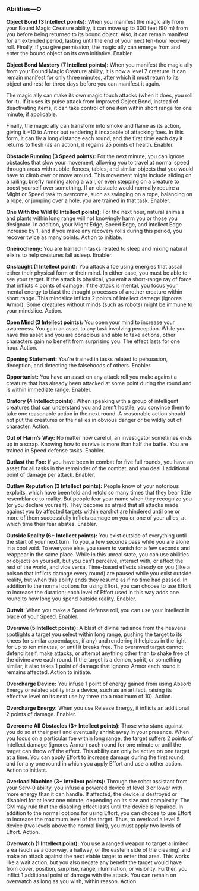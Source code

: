 ### Abilities—O

<!-- P, ID: 073365 -->

**Object Bond (3 Intellect points):** When you manifest the magic ally from your Bound Magic Creature ability, it can move up to 300 feet (90 m) from you before being returned to its bound object. Also, it can remain manifest for an extended period, lasting until the end of your next ten-hour recovery roll. Finally, if you give permission, the magic ally can emerge from and enter the bound object on its own initiative. Enabler.

<!-- P, ID: 073366 -->

**Object Bond Mastery (7 Intellect points):** When you manifest the magic ally from your Bound Magic Creature ability, it is now a level 7 creature. It can remain manifest for only three minutes, after which it must return to its object and rest for three days before you can manifest it again.

<!-- P, ID: 073367 -->

The magic ally can make its own magic touch attacks (when it does, you roll for it). If it uses its pulse attack from Improved Object Bond, instead of deactivating items, it can take control of one item within short range for one minute, if applicable.

<!-- P, ID: 073368 -->

Finally, the magic ally can transform into smoke and flame as its action, giving it +10 to Armor but rendering it incapable of attacking foes. In this form, it can fly a long distance each round, and the first time each day it returns to flesh (as an action), it regains 25 points of health. Enabler.

<!-- P, ID: 073369 -->

**Obstacle Running (3 Speed points):** For the next minute, you can ignore obstacles that slow your movement, allowing you to travel at normal speed through areas with rubble, fences, tables, and similar objects that you would have to climb over or move around. This movement might include sliding on a railing, briefly running along a wall, or even stepping on a creature to boost yourself over something. If an obstacle would normally require a Might or Speed task to overcome, such as swinging on a rope, balancing on a rope, or jumping over a hole, you are trained in that task. Enabler.

<!-- P, ID: 073370 -->

**One With the Wild (6 Intellect points):** For the next hour, natural animals and plants within long range will not knowingly harm you or those you designate. In addition, your Might Edge, Speed Edge, and Intellect Edge increase by 1, and if you make any recovery rolls during this period, you recover twice as many points. Action to initiate.

<!-- P, ID: 073371 -->

**Oneirochemy:** You are trained in tasks related to sleep and mixing natural elixirs to help creatures fall asleep. Enabler.

<!-- P, ID: 073372 -->

**Onslaught (1 Intellect point):** You attack a foe using energies that assail either their physical form or their mind. In either case, you must be able to see your target. If the attack is physical, you emit a short-range ray of force that inflicts 4 points of damage. If the attack is mental, you focus your mental energy to blast the thought processes of another creature within short range. This mindslice inflicts 2 points of Intellect damage (ignores Armor). Some creatures without minds (such as robots) might be immune to your mindslice. Action.

<!-- P, ID: 073373 -->

**Open Mind (3 Intellect points):** You open your mind to increase your awareness. You gain an asset to any task involving perception. While you have this asset and you are conscious and able to take actions, other characters gain no benefit from surprising you. The effect lasts for one hour. Action.

<!-- P, ID: 073374 -->

**Opening Statement:** You’re trained in tasks related to persuasion, deception, and detecting the falsehoods of others. Enabler.

<!-- P, ID: 073375 -->

**Opportunist:** You have an asset on any attack roll you make against a creature that has already been attacked at some point during the round and is within immediate range. Enabler.

<!-- P, ID: 073376 -->

**Oratory (4 Intellect points):** When speaking with a group of intelligent creatures that can understand you and aren’t hostile, you convince them to take one reasonable action in the next round. A reasonable action should not put the creatures or their allies in obvious danger or be wildly out of character. Action.

<!-- P, ID: 073377 -->

**Out of Harm’s Way:** No matter how careful, an investigator sometimes ends up in a scrap. Knowing how to survive is more than half the battle. You are trained in Speed defense tasks. Enabler.

<!-- P, ID: 073378 -->

**Outlast the Foe:** If you have been in combat for five full rounds, you have an asset for all tasks in the remainder of the combat, and you deal 1 additional point of damage per attack. Enabler.

<!-- P, ID: 073379 -->

**Outlaw Reputation (3 Intellect points):** People know of your notorious exploits, which have been told and retold so many times that they bear little resemblance to reality. But people fear your name when they recognize you (or you declare yourself). They become so afraid that all attacks made against you by affected targets within earshot are hindered until one or more of them successfully inflicts damage on you or one of your allies, at which time their fear abates. Enabler.

<!-- P, ID: 073380 -->

**Outside Reality (6+ Intellect points):** You exist outside of everything until the start of your next turn. To you, a few seconds pass while you are alone in a cool void. To everyone else, you seem to vanish for a few seconds and reappear in the same place. While in this unreal state, you can use abilities or objects on yourself, but you can’t perceive, interact with, or affect the rest of the world, and vice versa. Time-based effects already on you (like a poison that inflicts damage every round) are paused while you exist outside reality, but when this ability ends they resume as if no time had passed. In addition to the normal options for using Effort, you can choose to use Effort to increase the duration; each level of Effort used in this way adds one round to how long you spend outside reality. Enabler.

<!-- P, ID: 073381 -->

**Outwit:** When you make a Speed defense roll, you can use your Intellect in place of your Speed. Enabler.

<!-- P, ID: 073382 -->

**Overawe (5 Intellect points):** A blast of divine radiance from the heavens spotlights a target you select within long range, pushing the target to its knees (or similar appendages, if any) and rendering it helpless in the light for up to ten minutes, or until it breaks free. The overawed target cannot defend itself, make attacks, or attempt anything other than to shake free of the divine awe each round. If the target is a demon, spirit, or something similar, it also takes 1 point of damage that ignores Armor each round it remains affected. Action to initiate.

<!-- P, ID: 073383 -->

**Overcharge Device:** You infuse 1 point of energy gained from using Absorb Energy or related ability into a device, such as an artifact, raising its effective level on its next use by three (to a maximum of 10). Action.

<!-- P, ID: 073384 -->

**Overcharge Energy:** When you use Release Energy, it inflicts an additional 2 points of damage. Enabler.

<!-- P, ID: 073385 -->

**Overcome All Obstacles (3+ Intellect points):** Those who stand against you do so at their peril and eventually shrink away in your presence. When you focus on a particular foe within long range, the target suffers 2 points of Intellect damage (ignores Armor) each round for one minute or until the target can throw off the effect. This ability can only be active on one target at a time. You can apply Effort to increase damage during the first round, and for any one round in which you apply Effort and use another action. Action to initiate.

<!-- P, ID: 073386 -->

**Overload Machine (3+ Intellect points):** Through the robot assistant from your Serv-0 ability, you infuse a powered device of level 3 or lower with more energy than it can handle. If affected, the device is destroyed or disabled for at least one minute, depending on its size and complexity. The GM may rule that the disabling effect lasts until the device is repaired. In addition to the normal options for using Effort, you can choose to use Effort to increase the maximum level of the target. Thus, to overload a level 5 device (two levels above the normal limit), you must apply two levels of Effort. Action.

<!-- P, ID: 073387 -->

**Overwatch (1 Intellect point):** You use a ranged weapon to target a limited area (such as a doorway, a hallway, or the eastern side of the clearing) and make an attack against the next viable target to enter that area. This works like a wait action, but you also negate any benefit the target would have from cover, position, surprise, range, illumination, or visibility. Further, you inflict 1 additional point of damage with the attack. You can remain on overwatch as long as you wish, within reason. Action.


